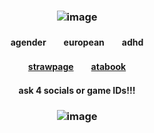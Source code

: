### <p align="center"> ![image](https://github.com/user-attachments/assets/5a41b702-1b93-460c-aa40-ea036ed07a53)
#### <p align="center"> agender　　european　　adhd
#### <p align="center">[strawpage](https://straw.page/draw?bio=maleguro)　　[atabook](https://valkyrie.atabook.org)
#### <p align="center">ask 4 socials or game IDs!!!
### <p align="center"> ![image](https://imgur.com/a/7i3Kvkh)
